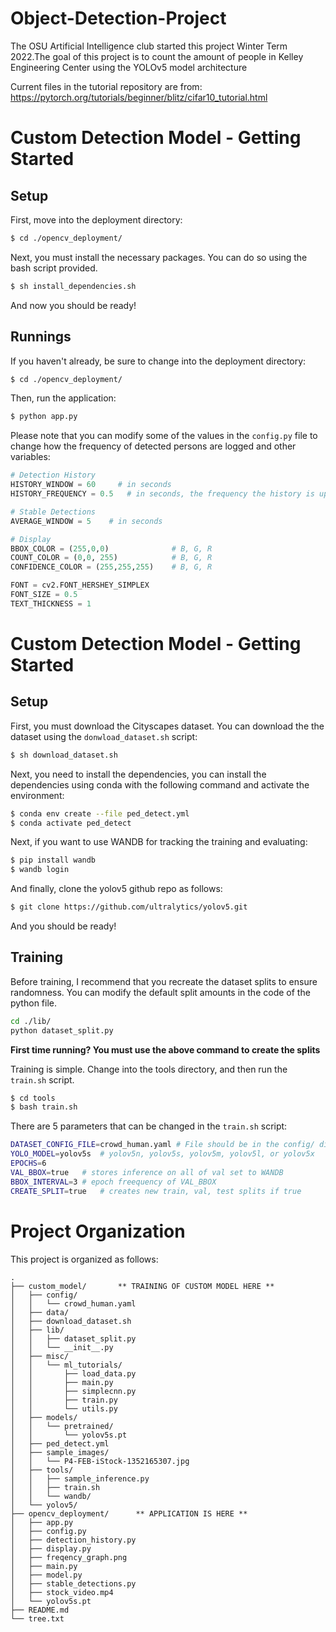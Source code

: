 # Object-Detection-Project
The OSU Artificial Intelligence club started this project Winter Term 2022.The goal of this project is to count the amount of people in Kelley Engineering Center using the YOLOv5 model architecture

Current files in the tutorial repository are from: https://pytorch.org/tutorials/beginner/blitz/cifar10_tutorial.html

#  Custom Detection Model - Getting Started
## Setup
First, move into the deployment directory:
```bash
$ cd ./opencv_deployment/
```

Next, you must install the necessary packages. You can do so using the bash script provided.
```bash
$ sh install_dependencies.sh
```

And now you should be ready!

## Runnings
If you haven't already, be sure to change into the deployment directory:
```bash
$ cd ./opencv_deployment/
```

Then, run the application:

```bash
$ python app.py
```

Please note that you can modify some of the values in the `config.py` file to change how the frequency of detected persons are logged and other variables:
```python
# Detection History
HISTORY_WINDOW = 60     # in seconds
HISTORY_FREQUENCY = 0.5   # in seconds, the frequency the history is updated + image is changed

# Stable Detections
AVERAGE_WINDOW = 5    # in seconds

# Display
BBOX_COLOR = (255,0,0)              # B, G, R
COUNT_COLOR = (0,0, 255)            # B, G, R
CONFIDENCE_COLOR = (255,255,255)    # B, G, R

FONT = cv2.FONT_HERSHEY_SIMPLEX
FONT_SIZE = 0.5
TEXT_THICKNESS = 1
```

#  Custom Detection Model - Getting Started
## Setup
First, you must download the Cityscapes dataset. You can download the the dataset using the `donwload_dataset.sh` script:
```bash
$ sh download_dataset.sh
```

Next, you need to install the dependencies, you can install the dependencies using conda with the following command and activate the environment:
```bash
$ conda env create --file ped_detect.yml
$ conda activate ped_detect
```

Next, if you want to use WANDB for tracking the training and evaluating:
```bash
$ pip install wandb
$ wandb login
```

And finally, clone the yolov5 github repo as follows:
```bash
$ git clone https://github.com/ultralytics/yolov5.git
```

And you should be ready!

## Training
Before training, I recommend that you recreate the dataset splits to ensure randomness. You can modify the default split amounts in the code of the python file.
```bash
cd ./lib/
python dataset_split.py
```
**First time running? You must use the above command to create the splits**



Training is simple. Change into the tools directory, and then run the `train.sh` script.

```bash
$ cd tools
$ bash train.sh
```

There are 5 parameters that can be changed in the `train.sh` script:
```bash
DATASET_CONFIG_FILE=crowd_human.yaml # File should be in the config/ directory
YOLO_MODEL=yolov5s  # yolov5n, yolov5s, yolov5m, yolov5l, or yolov5x
EPOCHS=6
VAL_BBOX=true   # stores inference on all of val set to WANDB
BBOX_INTERVAL=3 # epoch freequency of VAL_BBOX
CREATE_SPLIT=true   # creates new train, val, test splits if true
```

# Project Organization
This project is organized as follows:
```
.
├── custom_model/       ** TRAINING OF CUSTOM MODEL HERE **
│   ├── config/
│   │   └── crowd_human.yaml
│   ├── data/
│   ├── download_dataset.sh
│   ├── lib/
│   │   ├── dataset_split.py
│   │   └── __init__.py
│   ├── misc/
│   │   └── ml_tutorials/
│   │       ├── load_data.py
│   │       ├── main.py
│   │       ├── simplecnn.py
│   │       ├── train.py
│   │       └── utils.py
│   ├── models/
│   │   └── pretrained/
│   │       └── yolov5s.pt
│   ├── ped_detect.yml
│   ├── sample_images/
│   │   └── P4-FEB-iStock-1352165307.jpg
│   ├── tools/
│   │   ├── sample_inference.py
│   │   ├── train.sh
│   │   └── wandb/
│   └── yolov5/
├── opencv_deployment/      ** APPLICATION IS HERE **
│   ├── app.py
│   ├── config.py
│   ├── detection_history.py
│   ├── display.py
│   ├── freqency_graph.png
│   ├── main.py
│   ├── model.py
│   ├── stable_detections.py
│   ├── stock_video.mp4
│   └── yolov5s.pt
├── README.md
└── tree.txt
```
